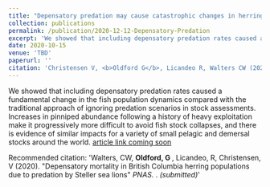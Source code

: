 ```yaml
---
title: "Depensatory predation may cause catastrophic changes in herring populations <i>(submitted)</i>"
collection: publications
permalink: /publication/2020-12-12-Depensatory-Predation
excerpt: 'We showed that including depensatory predation rates caused a fundamental change in the fish population dynamics compared with the traditional approach of ignoring predation scenarios in stock assessments.  Increases in pinniped abundance following a history of heavy exploitation make it progressively more difficult to avoid fish stock collapses, and there is evidence of similar impacts for a variety of small pelagic and demersal stocks around the world.'
date: 2020-10-15
venue: 'TBD'
paperurl: ''
citation: 'Christensen V, <b>Oldford G</b>, Licandeo R, Walters CW (2020). &quot;Depensatory mortality in British Columbia herring populations due to predation by Steller sea lions&quot; <i>PNAS</i>. <i>(submitted)</i>'
---
```

We showed that including depensatory predation rates caused a fundamental change in the fish population dynamics compared with the traditional approach of ignoring predation scenarios in stock assessments.  Increases in pinniped abundance following a history of heavy exploitation make it progressively more difficult to avoid fish stock collapses, and there is evidence of similar impacts for a variety of small pelagic and demersal stocks around the world.
[article link coming soon](http://goldford.github.io)

Recommended citation: 'Walters, CW, <b> Oldford, G </b>, Licandeo, R, Christensen, V (2020). &quot;Depensatory mortality in British Columbia herring populations due to predation by Steller sea lions&quot; <i>PNAS. </i>. <i>(submitted)</i>'